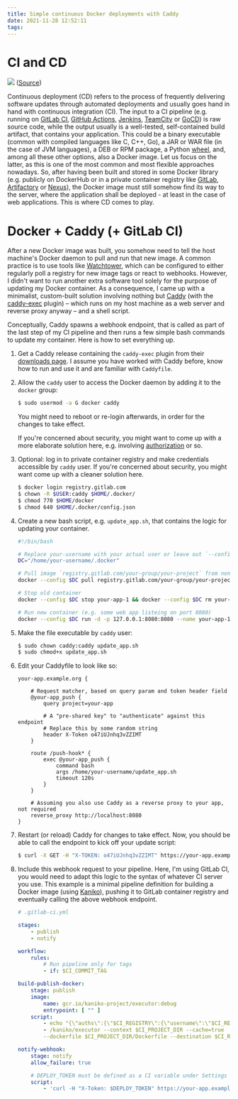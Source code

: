 ```yaml
---
title: Simple continuous Docker deployments with Caddy
date: 2021-11-28 12:52:11
tags:
---
```


# CI and CD

![](https://apps.muetsch.io/images/o:auto/rs,s:640?image=https://muetsch.io/images/cicd1.png)
([Source](https://harness.io/blog/continuous-delivery-tools/))

Continuous deployment (CD) refers to the process of frequently delivering software updates through automated deployments and usually goes hand in hand with continuous integration (CI). The input to a CI pipeline (e.g. running on [GitLab CI](https://docs.gitlab.com/ee/ci/), [GitHub Actions](https://github.com/features/actions), [Jenkins](https://www.jenkins.io/), [TeamCity](https://www.jetbrains.com/teamcity/) or [GoCD](https://www.gocd.org/)) is raw source code, while the output usually is a well-tested, self-contained build artifact, that contains your application. This could be a binary executable (common with compiled languages like C, C++, Go), a JAR or WAR file (in the case of JVM languages), a DEB or RPM package, a Python [wheel](https://www.python.org/dev/peps/pep-0427/), and, among all these other options, also a Docker image. Let us focus on the latter, as this is one of the most common and most flexible approaches nowadays. So, after having been built and stored in some Docker library (e.g. publicly on DockerHub or in a private container registry like [GitLab](https://docs.gitlab.com/ee/user/packages/), [Artifactory](https://jfrog.com/artifactory/) or [Nexus](https://www.sonatype.com/products/repository-pro)), the Docker image must still somehow find its way to the server, where the application shall be deployed - at least in the case of web applications. This is where CD comes to play. 

# Docker + Caddy (+ GitLab CI)
After a new Docker image was built, you somehow need to tell the host machine's Docker daemon to pull and run that new image. A common practice is to use tools like [Watchtower](https://containrrr.dev/watchtower/), which can be configured to either regularly poll a registry for new image tags or react to webhooks. However, I didn't want to run another extra software tool solely for the purpose of updating my Docker container. As a consequence, I came up with a minimalist, custom-built solution involving nothing but [Caddy](https://caddyserver.com/) (with the [caddy-exec](https://github.com/abiosoft/caddy-exec) plugin) – which runs on my host machine as a web server and reverse proxy anyway – and a shell script. 

Conceptually, Caddy spawns a webhook endpoint, that is called as part of the last step of my CI pipeline and then runs a few simple bash commands to update my container. Here is how to set everything up.

1. Get a Caddy release containing the `caddy-exec` plugin from their [downloads page](https://caddyserver.com/download?package=github.com%2Fabiosoft%2Fcaddy-exec). I assume you have worked with Caddy before, know how to run and use it and are familiar with `Caddyfile`. 
1. Allow the `caddy` user to access the Docker daemon by adding it to the `docker` group:
    ```bash
    $ sudo usermod -a G docker caddy
    ```
    You might need to reboot or re-login afterwards, in order for the changes to take effect.

    If you're concerned about security, you might want to come up with a more elaborate solution here, e.g. involving [authorization](https://docs.docker.com/engine/extend/plugins_authorization/) or so.
1. Optional: log in to private container registry and make credentials accessible by `caddy` user. If you're concerned about security, you might want come up with a cleaner solution here. 
    ```bash
    $ docker login registry.gitlab.com
    $ chown -R $USER:caddy $HOME/.docker/
    $ chmod 770 $HOME/docker
    $ chmod 640 $HOME/.docker/config.json
    ```
1. Create a new bash script, e.g. `update_app.sh`, that contains the logic for updating your container.
    ```bash
    #!/bin/bash

    # Replace your-username with your actual user or leave out `--config` when using public registry
    DC="/home/your-username/.docker"
    
    # Pull image `registry.gitlab.com/your-group/your-project` from non-public GitLab container registry
    docker --config $DC pull registry.gitlab.com/your-group/your-project

    # Stop old container
    docker --config $DC stop your-app-1 && docker --config $DC rm your-app-1

    # Run new container (e.g. some web app listeing on port 8080)
    docker --config $DC run -d -p 127.0.0.1:8080:8080 --name your-app-1 registry.gitlab.com/your-group/your-project:latest
    ```

1. Make the file executable by `caddy` user:
    ```bash
    $ sudo chown caddy:caddy update_app.sh
    $ sudo chmod+x update_app.sh
    ```
1. Edit your Caddyfile to look like so:
    ```
    your-app.example.org {

        # Request matcher, based on query param and token header field
        @your-app_push {
            query project=your-app

            # A "pre-shared key" to "authenticate" against this endpoint
            # Replace this by some random string
            header X-Token o47iUJnhq3vZZIMT
        }

        route /push-hook* {
            exec @your-app_push {
                command bash
                args /home/your-username/update_app.sh
                timeout 120s
            }
        }

        # Assuming you also use Caddy as a reverse proxy to your app, not required
        reverse_proxy http://localhost:8080
    }
    
    ```
1. Restart (or reload) Caddy for changes to take effect. Now, you should be able to call the endpoint to kick off your update script:
    ```bash
    $ curl -X GET -H "X-TOKEN: o47iUJnhq3vZZIMT" https://your-app.example.org/push-hook?project=your-app
    ```
1. Include this webhook request to your pipeline. Here, I'm using GitLab CI, you would need to adapt this logic to the syntax of whatever CI server you use. This example is a minimal pipeline definition for building a Docker image (using [Kaniko](https://blog.alexellis.io/quick-look-at-google-kaniko/)), pushing it to GitLab container registry and eventually calling the above webhook endpoint. 
    ```yaml
    # .gitlab-ci.yml

    stages:
        - publish
        - notify

    workflow:
        rules:
            # Run pipeline only for tags
            - if: $CI_COMMIT_TAG

    build-publish-docker:
        stage: publish
        image:
            name: gcr.io/kaniko-project/executor:debug
            entrypoint: [ "" ]
        script:
            - echo "{\"auths\":{\"$CI_REGISTRY\":{\"username\":\"$CI_REGISTRY_USER\",\"password\":\"$CI_REGISTRY_PASSWORD\"}}}" > /kaniko/.docker/config.json
            - /kaniko/executor --context $CI_PROJECT_DIR --cache=true
            --dockerfile $CI_PROJECT_DIR/Dockerfile --destination $CI_REGISTRY_IMAGE:$CI_COMMIT_TAG --destination $CI_REGISTRY_IMAGE:latest

    notify-webhook:
        stage: notify
        allow_failure: true

        # DEPLOY_TOKEN must be defined as a CI variable under Settings -> CI/CD -> Variables 
        script:
            - 'curl -H "X-Token: $DEPLOY_TOKEN" https://your-app.example.org/push-hook?project=$CI_PROJECT_NAME'
    ```